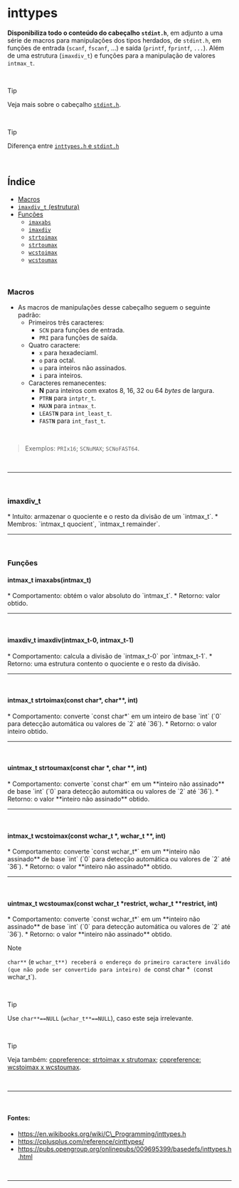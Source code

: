 # inttypes
**Disponibiliza todo o conteúdo do cabeçalho `stdint.h`**, em adjunto a uma série de macros para manipulações dos tipos herdados, de `stdint.h`, em funções de entrada (`scanf`, `fscanf`, ...) e saída (`printf`, `fprintf`, `...`). Além de uma estrutura (`imaxdiv_t`) e funções para a manipulação de valores `intmax_t`.

<br>

> [!TIP]
> Veja mais sobre o cabeçalho [`stdint.h`](https://github.com/duckafire/Small_Projects/blob/main/summaries/c/stdint.md "Small_Projects/summaries").

<br>

> [!TIP]
> Diferença entre [`inttypes.h` e `stdint.h`](https://stackoverflow.com/questions/7597025/difference-between-stdint-h-and-inttypes-h "Stackoverflow")

<br>

## Índice
* <a href="#1">Macros</a>
* <a href="#2"><code>imaxdiv_t</code> (estrutura)</a>
* <a href="#3">Funções</a>
	* <a href="#3-1"><code>imaxabs</code></a>
	* <a href="#3-2"><code>imaxdiv</code></a>
	* <a href="#3-3"><code>strtoimax</code></a>
	* <a href="#3-4"><code>strtoumax</code></a>
	* <a href="#3-5"><code>wcstoimax</code></a>
	* <a href="#3-6"><code>wcstoumax</code></a>

<br>

<h3 id="1">Macros</h3>

* As macros de manipulações desse cabeçalho seguem o seguinte padrão:
	* Primeiros três caracteres:
		* `SCN` para funções de entrada.
		* `PRI` para funções de saída.
	* Quatro caractere:
		* `x` para hexadeciaml.
		* `o` para octal.
		* `u` para inteiros não assinados.
		* `i` para inteiros.
	* Caracteres remanecentes:
		* **N** para inteiros com exatos 8, 16, 32 ou 64 *bytes* de largura.
		* <code>PTR<strong  >N</strong></code> para `intptr_t`.
		* <code>MAX<strong  >N</strong></code> para `intmax_t`.
		* <code>LEAST<strong>N</strong></code> para `int_least_t`.
		* <code>FAST<strong >N</strong></code> para `int_fast_t`.
	
<br>

> Exemplos: `PRIx16`; `SCNuMAX`; `SCNoFAST64`.

<br>
<hr>
<br>

<h3 id="2">imaxdiv_t</h3>
* Intuito: armazenar o quociente e o resto da divisão de um `intmax_t`.
* Membros: `intmax_t quocient`, `intmax_t remainder`.

<br>
<hr>
<br>

<h3 id="3">Funções</h3>

<h4 id="3-1">intmax_t imaxabs(intmax_t)</h3>
* Comportamento: obtém o valor absoluto do `intmax_t`.
* Retorno: valor obtido.

<br>
<hr>
<br>

<h4 id="3-2">imaxdiv_t imaxdiv(intmax_t-0, intmax_t-1)</h3>
* Comportamento: calcula a divisão de `intmax_t-0` por `intmax_t-1`.
* Retorno: uma estrutura contento o quociente e o resto da divisão.

<br>
<hr>
<br>

<h4 id="3-3">intmax_t strtoimax(const char*, char**, int)</h3>
* Comportamento: converte `const char*` em um inteiro de base `int` (`0` para detecção automática ou valores de `2` até `36`).
* Retorno: o valor inteiro obtido.

<br>
<hr>
<br>

<h4 id="3-4">uintmax_t strtoumax(const char *, char **, int)</h3>
* Comportamento: converte `const char*` em um **inteiro não assinado** de base `int` (`0` para detecção automática ou valores de `2` até `36`).
* Retorno: o valor **inteiro não assinado** obtido.

<br>
<hr>
<br>

<h4 id="3-5">intmax_t wcstoimax(const wchar_t *, wchar_t **, int)</h3>
* Comportamento: converte `const wchar_t*` em um **inteiro não assinado** de base `int` (`0` para detecção automática ou valores de `2` até `36`).
* Retorno: o valor **inteiro não assinado** obtido.

<br>
<hr>
<br>

<h4 id="3-6">uintmax_t wcstoumax(const wchar_t *restrict, wchar_t **restrict, int)</h3>
* Comportamento: converte `const wchar_t*` em um **inteiro não assinado** de base `int` (`0` para detecção automática ou valores de `2` até `36`).
* Retorno: o valor **inteiro não assinado** obtido.

<br>

> [!NOTE]
> `char**` (e `wchar_t**) receberá o endereço do primeiro caractere inválido (que não pode ser convertido para inteiro) de `const char *` (`const wchar_t`).

<br>

> [!TIP]
> Use `char**==NULL` (`wchar_t**==NULL`), caso este seja irrelevante.

<br>

> [!TIP]
> Veja também: [cppreference: strtoimax x strutomax](https://en.cppreference.com/w/c/string/byte/strtoimax); [cppreference: wcstoimax x wcstoumax](https://en.cppreference.com/w/c/string/wide/wcstoimax).

<br>
<hr>
<br>

#### Fontes:
* https://en.wikibooks.org/wiki/C\_Programming/inttypes.h
* https://cplusplus.com/reference/cinttypes/
* https://pubs.opengroup.org/onlinepubs/009695399/basedefs/inttypes.h.html

<br>
<hr>
